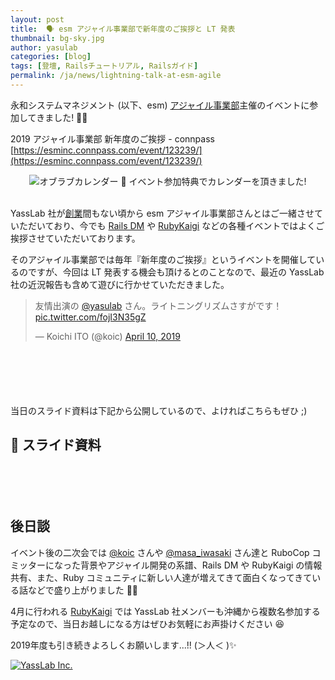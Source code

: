 ```yaml
---
layout: post
title:  🗣 esm アジャイル事業部で新年度のご挨拶と LT 発表
thumbnail: bg-sky.jpg
author: yasulab
categories: [blog]
tags: [登壇, Railsチュートリアル, Railsガイド]
permalink: /ja/news/lightning-talk-at-esm-agile
---
```


永和システムマネジメント (以下、esm) [アジャイル事業部](https://agile.esm.co.jp/)主催のイベントに参加してきました! 🏃💨

2019 アジャイル事業部 新年度のご挨拶 - connpass
[https://esminc.connpass.com/event/123239/](https://esminc.connpass.com/event/123239/)

<div style="text-align:center">
  <img alt="オブラブカレンダー" src="/img/posts/oblove-calendar.jpg" />
  📅 イベント参加特典でカレンダーを頂きました!<br><br>
</div>

YassLab 社が[創業](https://yasslab.jp/ja/works#story)間もない頃から esm アジャイル事業部さんとはご一緒させていただいており、今でも [Rails DM](https://yasslab.jp/ja/news/no-code-reviews-at-railsdm-2019) や [RubyKaigi](https://yasslab.jp/ja/news/rubykaigi-2019-sponsorship) などの各種イベントではよくご挨拶させていただいております。

そのアジャイル事業部では毎年『新年度のご挨拶』というイベントを開催しているのですが、今回は LT 発表する機会も頂けるとのことなので、最近の YassLab 社の近況報告も含めて遊びに行かせていただきました。

<div style="margin-bottom: 100px;">
<blockquote class="twitter-tweet" data-partner="tweetdeck"><p lang="ja" dir="ltr">友情出演の <a href="https://twitter.com/yasulab?ref_src=twsrc%5Etfw">@yasulab</a> さん。ライトニングリズムさすがです！ <a href="https://t.co/fojI3N35gZ">pic.twitter.com/fojI3N35gZ</a></p>&mdash; Koichi ITO (@koic) <a href="https://twitter.com/koic/status/1115946432316432384?ref_src=twsrc%5Etfw">April 10, 2019</a></blockquote>
<script async src="https://platform.twitter.com/widgets.js" charset="utf-8"></script>
</div>

当日のスライド資料は下記から公開しているので、よければこちらもぜひ ;)

## 📜 スライド資料

<div style="margin-bottom: 100px;">
  <script async class="speakerdeck-embed" data-id="30289234a2f743b6b2827602cfbc5991" data-ratio="1.33333333333333" src="//speakerdeck.com/assets/embed.js"></script>
</div>

## 後日談

イベント後の二次会では [@koic](https://twitter.com/koic) さんや [@masa_iwasaki](https://twitter.com/masa_iwasaki) さん達と RuboCop コミッターになった背景やアジャイル開発の系譜、Rails DM や RubyKaigi の情報共有、また、Ruby コミュニティに新しい人達が増えてきて面白くなってきている話などで盛り上がりました 💎✨

4月に行われる [RubyKaigi](https://rubykaigi.org/2019) では YassLab 社メンバーも沖縄から複数名参加する予定なので、当日お越しになる方はぜひお気軽にお声掛けください 😆

2019年度も引き続きよろしくお願いします...!! (＞人＜ )✨

[![YassLab Inc.](/img/logos/800x200.png)](/)


